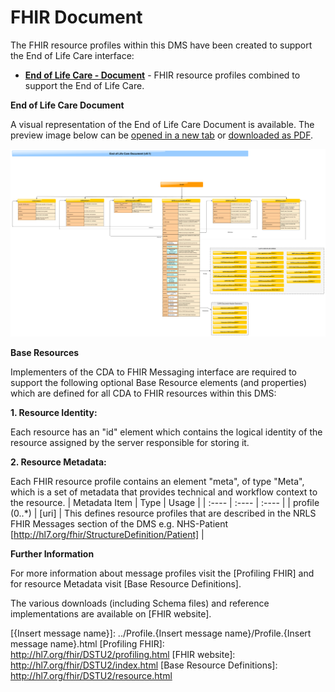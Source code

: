 # FHIR Document #

The FHIR resource profiles within this DMS have been created to support the End of Life Care interface:


 - **[End of Life Care - Document]** - FHIR resource profiles combined to support the End of Life Care.

**End of Life Care Document**

A visual representation of the End of Life Care Document is available. The preview image below can be <a href="EOLCompositionHTMLv0.1.png" target="_blank">opened in a new tab</a> or [downloaded as PDF].

<div><a href="EOLCompositionHTMLv0.1.png" target="_blank"><img  src="EOLCompositionHTMLv0.1.png" alt="Interactions" height="300px" width="600px"></a></div>  



**Base Resources**

Implementers of the CDA to FHIR Messaging interface are required to support the following optional Base Resource elements (and properties) which are defined for all CDA to FHIR resources within this DMS:

**1. Resource Identity:**

Each resource has an "id" element which contains the logical identity of the resource assigned by the server responsible for storing it.

**2. Resource Metadata:**

Each FHIR resource profile contains an element "meta", of type "Meta", which is a set of metadata that provides technical and workflow context to the resource.
| Metadata Item | Type | Usage | | :---- | :---- | :---- | | profile (0..*) | [uri] | This defines resource profiles that are described in the NRLS FHIR Messages section of the DMS e.g. NHS-Patient [http://hl7.org/fhir/StructureDefinition/Patient] |


**Further Information**

For more information about message profiles visit the [Profiling FHIR] and for resource Metadata visit [Base Resource Definitions].

The various downloads (including Schema files) and reference implementations are available on [FHIR website]. 
 

[End Of Life Care - Document]: ../Profile.EOLDocument/Profile.EOLDocument.html
[{Insert message name}]: ../Profile.{Insert message name}/Profile.{Insert message name}.html
[Profiling FHIR]: http://hl7.org/fhir/DSTU2/profiling.html
[FHIR website]: http://hl7.org/fhir/DSTU2/index.html
[Base Resource Definitions]: http://hl7.org/fhir/DSTU2/resource.html

[downloaded as PDF]:EOLCompositionHTMLv0.1.pdf